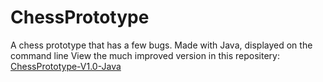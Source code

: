 # ChessPrototype  
A chess prototype that has a few bugs. Made with Java, displayed on the command line
View the much improved version in this repositery: [ChessPrototype-V1.0-Java](https://github.com/leonlolleonlol/ChessPrototype-V1.0-Java)
